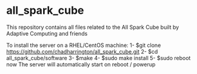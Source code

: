 all_spark_cube
==============

This repository contains all files related to the All Spark Cube built by Adaptive Computing and friends

To install the server on a RHEL/CentOS machine:
1- $git clone https://github.com/chadharrington/all_spark_cube.git
2- $cd all_spark_cube/software
3- $make 
4- $sudo make install
5- $sudo reboot now
The server will automatically start on reboot / powerup




